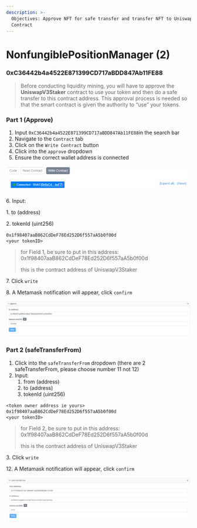 ```yaml
---
description: >-
  Objectives: Approve NFT for safe transfer and transfer NFT to UniswapV3Staker
  Contract
---
```


# NonfungiblePositionManager (2)

### 0xC36442b4a4522E871399CD717aBDD847Ab11FE88

> Before conducting liquidity mining, you will have to approve the **UniswapV3Staker** contract to use your token and then do a safe transfer to this contract address. This approval process is needed so that the smart contract is given the authority to “use” your tokens.

### Part 1 (Approve)

1. Input `0xC36442b4a4522E871399CD717aBDD847Ab11FE88`in the search bar
2. Navigate to the `Contract` tab
3. Click on the `Write Contract` button
4. Click into the `approve` dropdown
5. Ensure the correct wallet address is connected

![](<../.gitbook/assets/Metamask to Etherscan.PNG>)

&#x20;  6\.  Input:

&#x20;        1\.  to (address)

&#x20;        2\.  tokenId (uint256)

```
0x1f98407aaB862CdDeF78Ed252D6f557aA5b0f00d
<your tokenID>
```

> for Field 1, be sure to put in this address: 0x1f98407aaB862CdDeF78Ed252D6f557aA5b0f00d
>
> &#x20;this is the contract address of UniswapV3Staker

7\. Click `write`

8\. A Metamask notification will appear, click `confirm`

![](<../.gitbook/assets/NonfungiblePositionManager 3 (approve).PNG>)

### Part 2 (safeTransferFrom)

1. Click into the `safeTransferFrom` dropdown (there are 2 safeTransferFrom, please choose number 11 not 12)
2. Input:
   1. from (address)
   2. to (address)
   3. tokenId (uint256)

```
<token owner address ie yours>
0x1f98407aaB862CdDeF78Ed252D6f557aA5b0f00d
<your tokenID>
```

> for Field 2, be sure to put in this address: 0x1f98407aaB862CdDeF78Ed252D6f557aA5b0f00d
>
> this is the contract address of UniswapV3Staker

&#x20; 3\.  Click `write`

12\. A Metamask notification will appear, click `confirm`

![](<../.gitbook/assets/NonfungiblePositionManager 4 (safeTransferFrom).PNG>)
